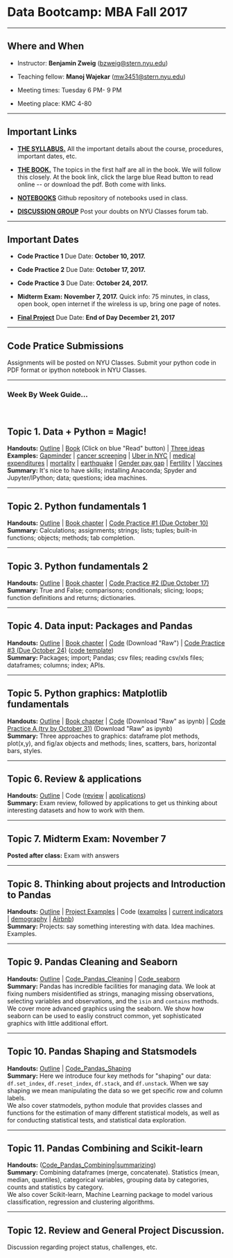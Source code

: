 # Data Bootcamp: MBA Fall 2017

---

## Where and When
- Instructor: **Benjamin Zweig** (bzweig@stern.nyu.edu)
- Teaching fellow: **Manoj Wajekar** (mw3451@stern.nyu.edu)   
- Meeting times: Tuesday 6 PM- 9 PM

- Meeting place: KMC 4-80

---
## Important Links

- **[THE SYLLABUS.](https://github.com/NYUDataBootcamp/Materials/blob/master/Documents/bootcamp_syllabus_fall17_mba.pdf)** All the important details about the course, procedures, important dates, etc.

- **[THE BOOK.](https://www.gitbook.com/book/nyudatabootcamp/data-bootcamp/details)**  The topics in the first half are all in the book. We will follow this closely. At the book link, click the large blue Read button to read online -- or download the pdf.  Both come with links.

- **[NOTEBOOKS](https://github.com/NYUDataBootcamp/Materials/tree/master/Code/notebooks)** Github repository of notebooks used in class.

- **[DISCUSSION GROUP](http://newclasses.nyu.edu/)** Post your doubts on NYU Classes forum tab.  

---
## Important Dates

- **Code Practice 1** Due Date: **October 10, 2017.**

- **Code Practice 2** Due Date: **October 17, 2017.**

- **Code Practice 3** Due Date: **October 24, 2017.**

- **Midterm Exam:** **November 7, 2017.** Quick info: 75 minutes, in class, open book, open internet if the wireless is up, bring one page of notes.

- **[Final Project](https://github.com/NYUDataBootcamp/Materials/blob/master/Documents/bootcamp_project.pdf)** Due Date: **End of Day December 21, 2017**

---
## Code Pratice Submissions

Assignments will be posted on NYU Classes. Submit your python code in PDF format or ipython notebook in NYU Classes.

---

### Week By Week Guide...

<br>

## Topic 1.  Data + Python = Magic!

**Handouts:**  [Outline](https://github.com/NYUDataBootcamp/Materials/blob/master/Documents/bootcamp_topic_intro.pdf) | [Book](https://www.gitbook.com/book/nyudatabootcamp/data-bootcamp/details) (Click on blue "Read" button) | [Three ideas](https://github.com/NYUDataBootcamp/Materials/blob/master/Documents/bootcamp_3ideas.pdf) <br>
**Examples:**  [Gapminder](http://www.gapminder.org/world/) | [cancer screening](http://www.vox.com/2015/10/28/9631500/does-mammography-work) | [Uber in NYC](http://fivethirtyeight.com/features/uber-is-serving-new-yorks-outer-boroughs-more-than-taxis-are/) | [medical expenditures](http://www.nihcm.org/pdf/DataBrief3%20Final.pdf) | [mortality](http://www.pnas.org/content/early/2015/10/29/1518393112.full.pdf) | [earthquake](https://jawbone.com/blog/napa-earthquake-effect-on-sleep/) | [Gender pay gap](http://esoltas.blogspot.com/2014/04/how-big-is-gender-pay-gap_10.html) | [Fertility](http://www.randalolson.com/2015/08/23/small-multiples-vs-animated-gifs-for-showing-changes-in-fertility-rates-over-time/) | [Vaccines](http://graphics.wsj.com/infectious-diseases-and-vaccines/) <br>
**Summary:**  It's nice to have skills; installing Anaconda; Spyder and Jupyter/IPython; data; questions; idea machines.

---
## Topic 2.  Python fundamentals 1

**Handouts:**  [Outline](https://github.com/NYUDataBootcamp/Materials/blob/master/Documents/bootcamp_topic_pyfun1.pdf) | [Book chapter](https://nyudatabootcamp.gitbooks.io/data-bootcamp/content/py-fun1.html) | [Code Practice #1 (Due October 10)](https://github.com/NYUDataBootcamp/Materials/blob/master/Documents/bootcamp_practice_1.pdf) <br>
**Summary:**  Calculations; assignments; strings; lists; tuples; built-in functions; objects; methods; tab completion.

---
## Topic 3.  Python fundamentals 2

**Handouts:**  [Outline](https://github.com/NYUDataBootcamp/Materials/blob/master/Documents/bootcamp_topic_pyfun2.pdf) | [Book chapter](https://nyudatabootcamp.gitbooks.io/data-bootcamp/content/py-fun2.html) | [Code Practice #2 (Due October 17)](https://github.com/NYUDataBootcamp/Materials/blob/master/Documents/bootcamp_practice_2.pdf) <br>
**Summary:**  True and False; comparisons; conditionals; slicing; loops; function definitions and returns; dictionaries.

---
## Topic 4.  Data input:  Packages and Pandas

**Handouts:**  [Outline](https://github.com/NYUDataBootcamp/Materials/blob/master/Documents/bootcamp_topic_pandas-input.pdf) | [Book chapter](https://nyudatabootcamp.gitbooks.io/data-bootcamp/content/pandas-input.html) | [Code](https://github.com/NYUDataBootcamp/Materials/blob/master/Code/Python/bootcamp_pandas-input.py) (Download "Raw") | <!-- Code Practice 3 (coming soon) --> [Code Practice #3 (Due October 24)](https://github.com/NYUDataBootcamp/Materials/blob/master/Documents/bootcamp_practice_3.pdf)  ([code template](https://raw.githubusercontent.com/NYUDataBootcamp/Materials/master/Code/Python/bootcamp_practice_3_template.py)) <br>
**Summary:**  Packages; import; Pandas; csv files; reading csv/xls files; dataframes; columns; index; APIs.

---
## Topic 5.  Python graphics:  Matplotlib fundamentals

**Handouts:**  [Outline](https://github.com/NYUDataBootcamp/Materials/blob/master/Documents/bootcamp_topic_graphics.pdf) | [Book chapter](https://nyudatabootcamp.gitbooks.io/data-bootcamp/content/graphs1.html) | [Code](https://github.com/NYUDataBootcamp/Materials/blob/master/Code/notebooks/bootcamp_graphics.ipynb) (Download "Raw" as ipynb) | [Code Practice A (try by October 31)](https://github.com/NYUDataBootcamp/Materials/blob/master/Code/notebooks/bootcamp_practice_a.ipynb) (Download "Raw" as ipynb) <br>
**Summary:**  Three approaches to graphics: dataframe plot methods, plot(x,y), and fig/ax objects and methods; lines, scatters, bars, horizontal bars, styles.

---
## Topic 6.  Review & applications

**Handouts:**  [Outline](https://github.com/NYUDataBootcamp/Materials/blob/master/Documents/bootcamp_topic_review.pdf) | Code ([review](https://github.com/NYUDataBootcamp/Materials/blob/master/Code/notebooks/bootcamp_exam_practice.ipynb) | [applications](https://github.com/NYUDataBootcamp/Lab/blob/master/UN_demography.ipynb)) <br>
**Summary:**  Exam review, followed by applications to get us thinking about interesting datasets and how to work with them.

---
## Topic 7.  Midterm Exam: November 7

**Posted after class:** Exam with answers

---
## Topic 8.  Thinking about projects and Introduction to Pandas

**Handouts:** [Outline](https://github.com/NYUDataBootcamp/Materials/blob/master/Documents/bootcamp_topic_projects.pdf) | [Project Examples](https://github.com/NYUDataBootcamp/Materials/blob/master/Documents/bootcamp_project_examples.pdf) | Code ([examples](https://github.com/NYUDataBootcamp/Materials/blob/master/Code/notebooks/bootcamp_examples.ipynb) | [current indicators](https://github.com/NYUDataBootcamp/Materials/blob/master/Code/notebooks/bootcamp_indicators.ipynb) | [demography](https://github.com/NYUDataBootcamp/Lab/blob/master/UN_demography.ipynb) | [Airbnb](https://github.com/NYUDataBootcamp/Lab/blob/master/Airbnb_experiments_Chase.ipynb)) <br>
**Summary:**  Projects:  say something interesting with data.  Idea machines. Examples.

---
## Topic 9.  Pandas Cleaning and Seaborn

**Handouts:**  [Outline](https://github.com/NYUDataBootcamp/Materials/blob/master/Documents/bootcamp_topic_pandas-clean.pdf) | [Code_Pandas_Cleaning](https://github.com/NYUDataBootcamp/Materials/blob/master/Code/notebooks/bootcamp_pandas_adv1-clean.ipynb) |
[Code_seaborn](https://github.com/NYUDataBootcamp/Materials/blob/master/Code/notebooks/bootcamp_advgraphics_seaborn.ipynb) <br>
**Summary:**  Pandas has incredible facilities for managing data.  We look at fixing numbers misidentified as strings, managing missing observations, selecting variables and observations, and the `isin` and `contains` methods. <br>
We cover more advanced graphics using the seaborn. We show how seaborn can be used to easliy construct common, yet sophisticated graphics with little additional effort.

---
## Topic 10. Pandas Shaping and Statsmodels

**Handouts:**  [Outline](https://github.com/NYUDataBootcamp/Materials/blob/master/Documents/bootcamp_topic_pandas-shape.pdf) | [Code_Pandas_Shaping](https://github.com/NYUDataBootcamp/Materials/blob/master/Code/notebooks/bootcamp_pandas_adv2-shape.ipynb) <br>
**Summary:**  Here we introduce four key methods for "shaping" our data: `df.set_index`, `df.reset_index`, `df.stack`, and `df.unstack`. When we say shaping we mean manipulating the data so we get specific row and column labels. <br>
We also cover statmodels, python module that provides classes and functions for the estimation of many different statistical models, as well as for conducting statistical tests, and statistical data exploration.

<!-- TODO: this needs to be changed once we re-arrange the book -->
---
## Topic 11. Pandas Combining and Scikit-learn

**Handouts:**  ([Code_Pandas_Combining](https://github.com/NYUDataBootcamp/Materials/blob/master/Code/notebooks/bootcamp_pandas-merge.ipynb)|[summarizing](https://github.com/NYUDataBootcamp/Materials/blob/master/Code/notebooks/bootcamp_pandas-summarize.ipynb))<br>
**Summary:**  Combining dataframes (merge, concatenate).  Statistics (mean, median, quantiles), categorical variables, grouping data by categories, counts and statistics by category. <br>
We also cover Scikit-learn, Machine Learning package to model various classification, regression and clustering algorithms.


---
## Topic 12. Review and General Project Discussion.

Discussion regarding project status, challenges, etc.
